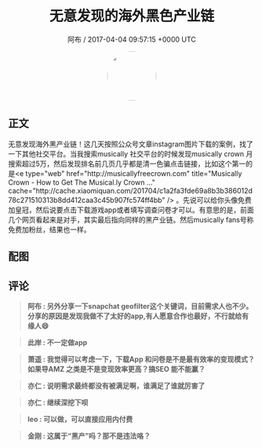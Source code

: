 <h1 align="center">无意发现的海外黑色产业链</h1>
<p align="center">
    <a>阿布 / 2017-04-04 09:57:15 &#43;0000 UTC</a>
</p>

<div align="center">
    <img src="https://images.zsxq.com/FgwwsUH1fN9KOgnvl8CQWdgVzMfm?e=1590940799&amp;token=kIxbL07-8jAj8w1n4s9zv64FuZZNEATmlU_Vm6zD:NIqqXT4vlEsUbbahCv7DTLafhQI=" width="100" height="100" style="border:1px solid;border-radius:50%; color:#ffffff"/>
</div>

## 正文

<div>
无意发现海外黑产业链！这几天按照公众号文章instagram图片下载的案例，找了一下其他社交平台。当我搜索musically 社交平台的时候发现musically crown 月搜索超过5万，然后发现排名前几页几乎都是清一色骗点击链接，比如这个第一的是&lt;e type=&#34;web&#34; href=&#34;http://musicallyfreecrown.com&#34; title=&#34;Musically Crown - How to Get The Musical.ly Crown ...&#34; cache=&#34;http://cache.xiaomiquan.com/201704/c1a2fa3fde69a8b3b386012d78c271510313b8dd412caa3c45b907fc574ff4bb&#34; /&gt; 。先说可以给你头像免费加皇冠，然后说要点击下载游戏app或者填写调查问卷才可以。有意思的是，前面几个网页看起来是对手，其实最后指向同样的黑产业链。然后musically fans号称免费加粉丝，结果也一样。
</div>

## 配图
<div class="image" align="center">

</div>

## 评论

<div align="left">
<div>

<blockquote >
<span> <strong>阿布 : 另外分享一下snapchat geofilter这个关键词，目前需求人也不少。分享的原因是发现我做不了太好的app,有人愿意合作也最好，不行就给有缘人😄 </strong></span>
</blockquote>

<blockquote >
<span> <strong>此岸 : 不一定做app </strong></span>
</blockquote>

<blockquote >
<span> <strong>萧遥 : 我觉得可以考虑一下，下载App 和问卷是不是最有效率的变现模式？如果导AMZ 之类是不是变现效率更高？搞SEO 能不能赢？ </strong></span>
</blockquote>

<blockquote >
<span> <strong>亦仁 : 说明需求最终都没有被满足啊，谁满足了谁就厉害了 </strong></span>
</blockquote>

<blockquote >
<span> <strong>亦仁 : 继续深挖下呗 </strong></span>
</blockquote>

<blockquote >
<span> <strong>leo : 可以做，可以直接应用内付费 </strong></span>
</blockquote>

<blockquote >
<span> <strong>金刚 : 这属于“黑产”吗？那不是违法咯？ </strong></span>
</blockquote>

</div>
</div>